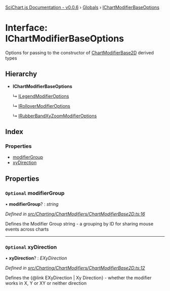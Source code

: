 [SciChart.js Documentation - v0.0.6](../README.md) › [Globals](../globals.md) › [IChartModifierBaseOptions](ichartmodifierbaseoptions.md)

# Interface: IChartModifierBaseOptions

Options for passing to the constructor of [ChartModifierBase2D](../classes/chartmodifierbase2d.md) derived types

## Hierarchy

* **IChartModifierBaseOptions**

  ↳ [ILegendModifierOptions](ilegendmodifieroptions.md)

  ↳ [IRolloverModifierOptions](irollovermodifieroptions.md)

  ↳ [IRubberBandXyZoomModifierOptions](irubberbandxyzoommodifieroptions.md)

## Index

### Properties

* [modifierGroup](ichartmodifierbaseoptions.md#optional-modifiergroup)
* [xyDirection](ichartmodifierbaseoptions.md#optional-xydirection)

## Properties

### `Optional` modifierGroup

• **modifierGroup**? : *string*

*Defined in [src/Charting/ChartModifiers/ChartModifierBase2D.ts:16](https://github.com/ABTSoftware/SciChart.Dev/blob/46671d21ce/Web/src/SciChart/src/Charting/ChartModifiers/ChartModifierBase2D.ts#L16)*

Defines the Modifier Group string - a grouping by ID for sharing mouse events across charts

___

### `Optional` xyDirection

• **xyDirection**? : *EXyDirection*

*Defined in [src/Charting/ChartModifiers/ChartModifierBase2D.ts:12](https://github.com/ABTSoftware/SciChart.Dev/blob/46671d21ce/Web/src/SciChart/src/Charting/ChartModifiers/ChartModifierBase2D.ts#L12)*

Defines the {@link EXyDirection | Xy Direction} - whether the modifier works in X, Y or XY or neither direction
